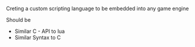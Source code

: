 Creting a custom scripting language to be embedded into any game engine

Should be
* Similar C - API to lua
* Similar Syntax to C